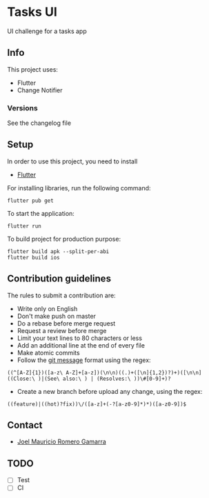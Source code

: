 # Tasks UI

UI challenge for a tasks app

## Info ##

This project uses:

* Flutter
* Change Notifier

### Versions ###

See the changelog file

## Setup ##

In order to use this project, you need to install

* [Flutter][1]

For installing libraries, run the following command:

```
flutter pub get
```

To start the application:

```
flutter run
```

To build project for production purpose:

```
flutter build apk --split-per-abi
flutter build ios
```

## Contribution guidelines ##

The rules to submit a contribution are:

* Write only on English
* Don't make push on master
* Do a rebase before merge request
* Request a review before merge
* Limit your text lines to 80 characters or less
* Add an additional line at the end of every file
* Make atomic commits
* Follow the [git message][2] format using the regex:
```
((^[A-Z]{1})([a-z\ A-Z]+[a-z])(\n\n)((.)+([\n]{1,2})?)+)([\n\n]((Close:\ )|(See\ also:\ ) | (Resolves:\ ))\#[0-9]+)?
```
* Create a new branch before upload any change, using the regex:

```
((feature)|((hot)?fix))\/([a-z]+(-?[a-z0-9]*)*)([a-z0-9])$
```

## Contact ##

* [Joel Mauricio Romero Gamarra](mailto:joelrg1288@gmail.com)

## TODO ##

- [ ] Test
- [ ] CI

[1]: https://flutter.dev/
[2]: https://robots.thoughtbot.com/better-commit-messages-with-a-gitmessage-template
